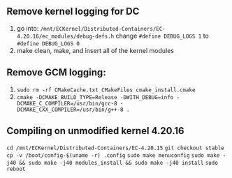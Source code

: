 ## Remove kernel logging for DC ##
1) go into: `/mnt/ECKernel/Distributed-Containers/EC-4.20.16/ec_modules/debug-defs.h`
change `#define DEBUG_LOGS 1` to `#define DEBUG_LOGS 0`
2) make clean, make, and insert all of the kernel modules

## Remove GCM logging: ##
1) `sudo rm -rf CMakeCache.txt CMakeFiles cmake_install.cmake`
2) `cmake -DCMAKE_BUILD_TYPE=Release -DWITH_DEBUG=info -DCMAKE_C_COMPILER=/usr/bin/gcc-8 -DCMAKE_CXX_COMPILER=/usr/bin/g++-8 .`

## Compiling on unmodified kernel 4.20.16 ##
`cd /mnt/ECKernel/Distributed-Containers/EC-4.20.15`
`git checkout stable`
`cp -v /boot/config-$(uname -r) .config`
`sudo make menuconfig`
`sudo make -j40 && sudo make -j40 modules_install && sudo make -j40 install`
`sudo reboot`